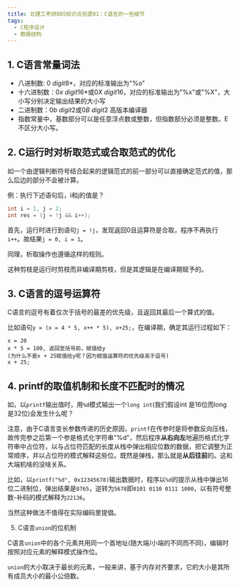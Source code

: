 ```yaml
---
title: 北理工考研885知识点拾遗01：C语言的一些细节
tags: 
  - C程序设计
  - 数据结构
---
```


## 1. C语言常量词法

- 八进制数: $0\ digit8*$，对应的标准输出为"%o"
- 十六进制数：$0x\ digit16*$或$0X\ digit16$，对应的标准输出为"%x"或"%X"，大小写分别决定输出结果的大小写
- 二进制数：$0b\ digit2$或$0B\ digit2$ 高版本编译器
- 指数常量中，基数部分可以是任意浮点数或整数，但指数部分必须是整数。E不区分大小写。

## 2. C运行时对析取范式或合取范式的优化

如一个由逻辑判断符号结合起来的逻辑范式的前一部分可以直接确定范式的值，那么后边的部分不会被计算。

例：执行下述语句后，i和j的值是？

```c
int i = 1, j = 2;
int res = (j = !j && i++);
```

首先，运行时进行到语句`j = !j`，发现返回0且运算符是合取，程序不再执行`i++`。故结果`j = 0, i = 1`。

同理，析取操作也遵循这样的规则。

这种剪枝是运行时剪枝而非编译期剪枝，但是其逻辑是在编译期赋予的。

## 3. C语言的逗号运算符

C语言的逗号有着仅次于括号的最差的优先级，且返回其最后一个算式的值。

比如语句`y = (x = 4 * 5, x++ * 5), x+25;`，在编译期，确定其运行过程如下：

```
x = 20
x * 5 = 100, 返回至括号前，赋值给y 
(为什么不是x + 25赋值给y呢？因为赋值运算符的优先级高于逗号)
x + 25;
```

## 4. printf的取值机制和长度不匹配时的情况

如，以`printf`输出值时，用`%d`模式输出一个`long int`(我们假设int 是16位而long 是32位)会发生什么呢？

注意，由于C语言变长参数传递的历史原因，`printf`在传参时是将参数反向压栈，故传完参之后第一个参是格式化字符串"%d"，然后程序**从右向左**地遍历格式化字符串中占位符，以与占位符匹配的长度从栈中弹出相应位数的数据，把它调整为正常顺序，并以占位符的模式解释这些位。既然是弹栈，那么就是**从后往前**的。这和大端机啥的没啥关系。

比如，以`printf("%d", 0x12345678)`输出数据时，程序以`%d`的提示从栈中弹出16位二进制位，弹出结果是`8765`，逆转为`5678`即`0101 0110 0111 1000`，以有符号整数-补码的模式解释为`22136`。

当然这种做法不值得在实际编码里提倡。

5. C语言`union`的位机制

C语言`union`中的各个元素共用同一个首地址(随大端/小端的不同而不同)，编辑时按照对应元素的解释模式操作位。

`union`的大小取决于最长的元素，一般来讲，基于内存对齐要求，它的大小是其所有成员大小的最小公倍数。